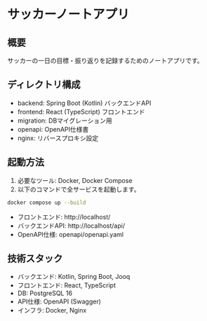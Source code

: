 # サッカーノートアプリ

## 概要
サッカーの一日の目標・振り返りを記録するためのノートアプリです。

## ディレクトリ構成

- backend: Spring Boot (Kotlin) バックエンドAPI
- frontend: React (TypeScript) フロントエンド
- migration: DBマイグレーション用
- openapi: OpenAPI仕様書
- nginx: リバースプロキシ設定

## 起動方法

1. 必要なツール: Docker, Docker Compose
2. 以下のコマンドで全サービスを起動します。

```sh
docker compose up --build
```

- フロントエンド: http://localhost/
- バックエンドAPI: http://localhost/api/
- OpenAPI仕様: openapi/openapi.yaml

## 技術スタック
- バックエンド: Kotlin, Spring Boot, Jooq
- フロントエンド: React, TypeScript
- DB: PostgreSQL 16
- API仕様: OpenAPI (Swagger)
- インフラ: Docker, Nginx 